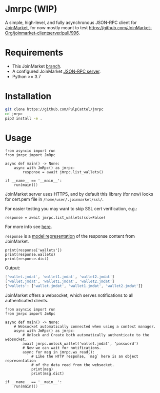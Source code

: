 # Jmrpc (WIP)

A simple, high-level, and fully asynchronous JSON-RPC client for [JoinMarket](https://github.com/JoinMarket-Org/joinmarket-clientserver), for now mostly meant to test https://github.com/JoinMarket-Org/joinmarket-clientserver/pull/996.

# Requirements

* This JoinMarket [branch](https://github.com/abhishek0405/joinmarket-clientserver/tree/rpc-api-2).
* A configured JoinMarket [JSON-RPC server](https://github.com/abhishek0405/joinmarket-clientserver/blob/rpc-api-2/docs/JSON-RPC-API-using-jmwalletd.md).
* Python >= 3.7

# Installation

```bash
git clone https://github.com/PulpCattel/jmrpc
cd jmrpc
pip3 install -e .
```

# Usage

```python3
from asyncio import run
from jmrpc import JmRpc

async def main() -> None:
    async with JmRpc() as jmrpc:
        response = await jmrpc.list_wallets()

if __name__ == '__main__':
    run(main())
```

JoinMarket server uses HTTPS, and by default this library (for now) looks for cert.pem file in `/home/user/.joinmarket/ssl/`.

For easier testing you may want to skip SSL cert verification, e.g.:

```python3
response = await jmrpc.list_wallets(ssl=False)
```

For more info see [here](https://docs.aiohttp.org/en/stable/client_advanced.html#ssl-control-for-tcp-sockets).

`response` is a [model representation](https://github.com/schematics/schematics) of the response content from JoinMarket.

```python3
print(response['wallets'])
print(response.wallets)
print(response.dict)
```

Output:

```bash
['wallet.jmdat', 'wallet1.jmdat', 'wallet2.jmdat']
['wallet.jmdat', 'wallet1.jmdat', 'wallet2.jmdat']
{'wallets': ['wallet.jmdat', 'wallet1.jmdat', 'wallet2.jmdat']}
```

JoinMarket offers a websocket, which serves notifications to all authenticated clients.

```python3
from asyncio import run
from jmrpc import JmRpc

async def main() -> None:
    # Websocket automatically connected when using a context manager.
    async with JmRpc() as jmrpc:
        # Unlock and Create both automatically authenticate to the websocket.
        await jmrpc.unlock_wallet('wallet.jmdat', 'password')
        # Now we can wait for notifications.
        async for msg in jmrpc.ws_read():
            # Like the HTTP response, `msg` here is an object representation
            # of the data read from the websocket.
            print(msg)
            print(msg.dict)

if __name__ == '__main__':
    run(main())
```